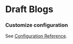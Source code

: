 # Draft Blogs

### Customize configuration
See [Configuration Reference](https://cli.vuejs.org/config/).
